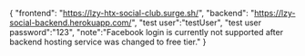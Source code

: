 { 
"frontend": "https://lzy-htx-social-club.surge.sh/",
"backend": "https://lzy-social-backend.herokuapp.com/",
"test user":"testUser",
"test user password":"123",
"note":"Facebook login is currently not supported after backend hosting service was changed to free tier." }
